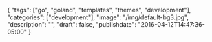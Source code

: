 {
  "tags": ["go", "goland", "templates", "themes", "development"],
  "categories": ["development"],
  "image": "/img/default-bg3.jpg",
  "description": "",
  "draft": false,
  "publishdate": "2016-04-12T14:47:36-05:00"
}
